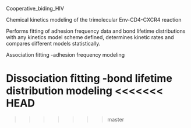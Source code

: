 Cooperative_biding_HIV

Chemical kinetics modeling of the trimolecular Env-CD4-CXCR4 reaction

Performs fitting of adhesion frequency data and bond lifetime distributions with any kinetics model scheme defined, determines kinetic rates and compares different models statistically.

Association fitting
-adhesion frequency modeling

Dissociation fitting
-bond lifetime distribution modeling
<<<<<<< HEAD
=======

>>>>>>> master
